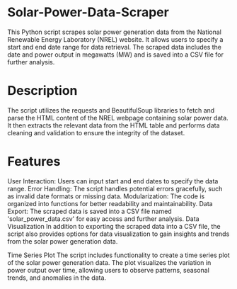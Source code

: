 # Solar-Power-Data-Scraper
This Python script scrapes solar power generation data from the National Renewable Energy Laboratory (NREL) website. It allows users to specify a start and end date range for data retrieval. The scraped data includes the date and power output in megawatts (MW) and is saved into a CSV file for further analysis.

# Description
The script utilizes the requests and BeautifulSoup libraries to fetch and parse the HTML content of the NREL webpage containing solar power data. It then extracts the relevant data from the HTML table and performs data cleaning and validation to ensure the integrity of the dataset.

# Features
User Interaction: Users can input start and end dates to specify the data range.
Error Handling: The script handles potential errors gracefully, such as invalid date formats or missing data.
Modularization: The code is organized into functions for better readability and maintainability.
Data Export: The scraped data is saved into a CSV file named 'solar_power_data.csv' for easy access and further analysis.
Data Visualization
In addition to exporting the scraped data into a CSV file, the script also provides options for data visualization to gain insights and trends from the solar power generation data.

Time Series Plot
The script includes functionality to create a time series plot of the solar power generation data. The plot visualizes the variation in power output over time, allowing users to observe patterns, seasonal trends, and anomalies in the data.

